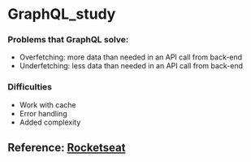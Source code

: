 # GraphQL_study

### Problems that GraphQL solve:

- Overfetching: more data than needed in an API call from back-end
- Underfetching: less data than needed in an API call from back-end

### Difficulties

- Work with cache
- Error handling 
- Added complexity

## Reference: [Rocketseat](https://www.youtube.com/watch?v=6SZOPKs9SUg)